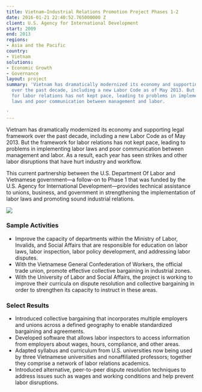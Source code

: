 ```yaml
---
title: Vietnam—Industrial Relations Promotion Project Phases 1-2
date: 2016-01-21 22:40:52.765000000 Z
client: U.S. Agency for International Development
start: 2009
end: 2013
regions:
- Asia and the Pacific
country:
- Vietnam
solutions:
- Economic Growth
- Governance
layout: project
summary: 'Vietnam has dramatically modernized its economy and supporting legal framework
  over the past decade, including a new Labor Code as of May 2013. But the framework
  for labor relations has not kept pace, leading to problems in implementing labor
  laws and poor communication between management and labor.

'
---
```


Vietnam has dramatically modernized its economy and supporting legal framework over the past decade, including a new Labor Code as of May 2013. But the framework for labor relations has not kept pace, leading to problems in implementing labor laws and poor communication between management and labor. As a result, each year has seen strikes and other labor disruptions that have hurt industry and workflow.

This current partnership between the U.S. Department Of Labor and Vietnamese government—a follow-on to Phase 1 that was funded by the U.S. Agency for International Development—provides technical assistance to unions, business, and government in strengthening the implementation of labor laws and promoting sound industrial relations.

![][1]

###  Sample Activities

* Improve the capacity of departments within the Ministry of Labor, Invalids, and Social Affairs that are responsible for education on labor laws, labor inspection, labor policy development, and addressing labor disputes.
* With the Vietnamese General Confederation of Workers, the official trade union, promote effective collective bargaining in industrial zones.
* With the University of Labor and Social Affairs, the project is working to improve their curricula on dispute resolution and collective bargaining in order to strengthen its capacity to instruct in these areas.

###  Select Results

* Introduced collective bargaining that incorporates multiple employers and unions across a defined geography to enable standardized bargaining and agreements.
* Developed software that allows labor inspectors to access information from employers about wages, hours, compliance, and other areas.
* Adapted syllabus and curriculum from U.S. universities now being used by three Vietnamese universities and nonaffiliated professors; together they comprise a network of labor relations academics.
* Introduced alternative, peer-to-peer dispute resolution techniques to address issues such as wages and working conditions and help prevent labor disruptions.

[1]: https://assetify-dai.com/projects/VietnamSIIR.jpg
